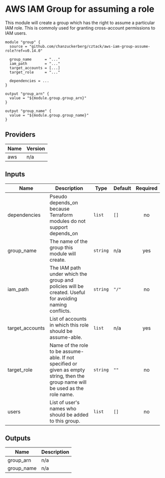 # AWS IAM Group for assuming a role

This module will create a group which has the right to assume a particular IAM role.  This is commoly used for granting cross-account permissions to IAM users.

```hcl
module "group" {
  source = "github.com/chanzuckerberg/cztack/aws-iam-group-assume-role?ref=v0.14.0"

  group_name      = "..."
  iam_path        = "..."
  target_accounts = [...]
  target_role     = "..."

  dependencies = ...
}

output "group_arn" {
  value = "${module.group.group_arn}"
}

output "group_name" {
  value = "${module.group.group_name}"
}
```

<!-- START -->
## Providers

| Name | Version |
|------|---------|
| aws | n/a |

## Inputs

| Name | Description | Type | Default | Required |
|------|-------------|------|---------|:-----:|
| dependencies | Pseudo depends\_on because Terraform modules do not support depends\_on | `list` | `[]` | no |
| group\_name | The name of the group this module will create. | `string` | n/a | yes |
| iam\_path | The IAM path under which the group and policies will be created. Useful for avoiding naming conflicts. | `string` | `"/"` | no |
| target\_accounts | List of accounts in which this role should be assume-able. | `list` | n/a | yes |
| target\_role | Name of the role to be assume-able. If not specified or given as empty string, then the group name will be used as the role name. | `string` | `""` | no |
| users | List of user's names who should be added to this group. | `list` | `[]` | no |

## Outputs

| Name | Description |
|------|-------------|
| group\_arn | n/a |
| group\_name | n/a |

<!-- END -->
